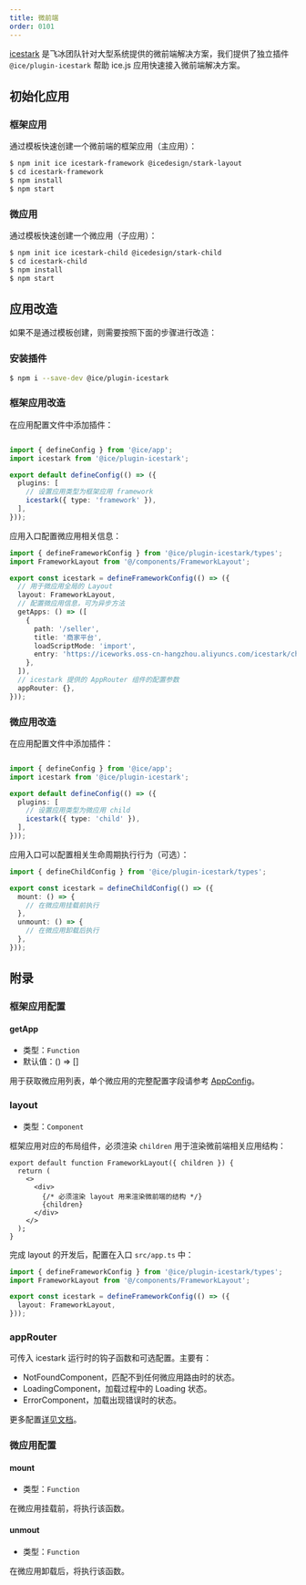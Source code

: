 ```yaml
---
title: 微前端
order: 0101
---
```


[icestark](https://micro-frontends.ice.work/) 是飞冰团队针对大型系统提供的微前端解决方案，我们提供了独立插件 `@ice/plugin-icestark` 帮助 ice.js 应用快速接入微前端解决方案。

## 初始化应用

### 框架应用

通过模板快速创建一个微前端的框架应用（主应用）：

```bash
$ npm init ice icestark-framework @icedesign/stark-layout
$ cd icestark-framework
$ npm install
$ npm start
```

### 微应用

通过模板快速创建一个微应用（子应用）：

```bash
$ npm init ice icestark-child @icedesign/stark-child
$ cd icestark-child
$ npm install
$ npm start
```

## 应用改造

如果不是通过模板创建，则需要按照下面的步骤进行改造：

### 安装插件

```bash
$ npm i --save-dev @ice/plugin-icestark
```

### 框架应用改造

在应用配置文件中添加插件：

```ts title="ice.config.mts"

import { defineConfig } from '@ice/app';
import icestark from '@ice/plugin-icestark';

export default defineConfig(() => ({
  plugins: [
    // 设置应用类型为框架应用 framework
    icestark({ type: 'framework' }),
  ],
}));
```

应用入口配置微应用相关信息：

```ts title="src/app.ts"
import { defineFrameworkConfig } from '@ice/plugin-icestark/types';
import FrameworkLayout from '@/components/FrameworkLayout';

export const icestark = defineFrameworkConfig(() => ({
  // 用于微应用全局的 Layout
  layout: FrameworkLayout,
  // 配置微应用信息，可为异步方法
  getApps: () => ([
    {
      path: '/seller',
      title: '商家平台',
      loadScriptMode: 'import',
      entry: 'https://iceworks.oss-cn-hangzhou.aliyuncs.com/icestark/child-seller-ice-vite/index.html',
    },
  ]),
  // icestark 提供的 AppRouter 组件的配置参数
  appRouter: {},
}));
```

### 微应用改造

在应用配置文件中添加插件：

```ts title="ice.config.mts"

import { defineConfig } from '@ice/app';
import icestark from '@ice/plugin-icestark';

export default defineConfig(() => ({
  plugins: [
    // 设置应用类型为微应用 child
    icestark({ type: 'child' }),
  ],
}));
```

应用入口可以配置相关生命周期执行行为（可选）：

```ts title="ice.config.mts"
import { defineChildConfig } from '@ice/plugin-icestark/types';

export const icestark = defineChildConfig(() => ({
  mount: () => {
    // 在微应用挂载前执行
  },
  unmount: () => {
    // 在微应用卸载后执行
  },
}));
```

## 附录

### 框架应用配置

#### getApp

- 类型：`Function`
- 默认值：() => []

用于获取微应用列表，单个微应用的完整配置字段请参考 [AppConfig](https://micro-frontends.ice.work/docs/api/ice-stark/#appconfig)。

### layout

- 类型：`Component`

框架应用对应的布局组件，必须渲染 `children` 用于渲染微前端相关应用结构：

```tsx
export default function FrameworkLayout({ children }) {
  return (
    <>
      <div>
        {/* 必须渲染 layout 用来渲染微前端的结构 */}
        {children}
      </div>
    </>
  );
}
```

完成 layout 的开发后，配置在入口 `src/app.ts` 中：


```ts title="src/app.ts"
import { defineFrameworkConfig } from '@ice/plugin-icestark/types';
import FrameworkLayout from '@/components/FrameworkLayout';

export const icestark = defineFrameworkConfig(() => ({
  layout: FrameworkLayout,
}));
```

### appRouter

可传入 icestark 运行时的钩子函数和可选配置。主要有：

- NotFoundComponent，匹配不到任何微应用路由时的状态。
- LoadingComponent，加载过程中的 Loading 状态。
- ErrorComponent，加载出现错误时的状态。

更多配置[详见文档](https://micro-frontends.ice.work/docs/api/ice-stark/#approuter)。

### 微应用配置

#### mount

- 类型：`Function`

在微应用挂载前，将执行该函数。

#### unmout

- 类型：`Function`

在微应用卸载后，将执行该函数。
